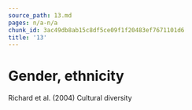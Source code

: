 ```yaml
---
source_path: 13.md
pages: n/a-n/a
chunk_id: 3ac49db8ab15c8df5ce09f1f20483ef7671101d6
title: '13'
---
```

# Gender, ethnicity

Richard et al. (2004) Cultural diversity
